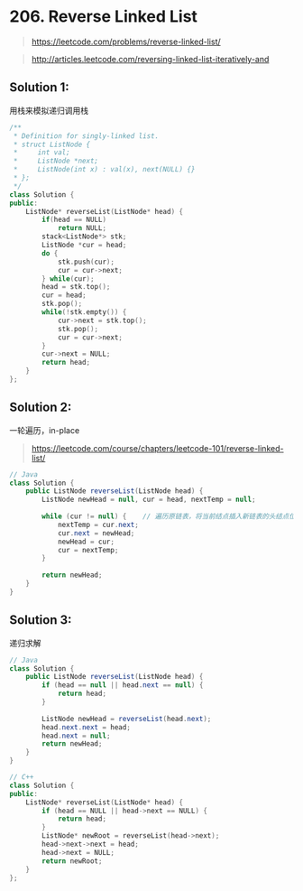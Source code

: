 # 206. Reverse Linked List
> https://leetcode.com/problems/reverse-linked-list/

> http://articles.leetcode.com/reversing-linked-list-iteratively-and

## Solution 1:
用栈来模拟递归调用栈
```cpp
/**
 * Definition for singly-linked list.
 * struct ListNode {
 *     int val;
 *     ListNode *next;
 *     ListNode(int x) : val(x), next(NULL) {}
 * };
 */
class Solution {
public:
    ListNode* reverseList(ListNode* head) {
        if(head == NULL)
            return NULL;
        stack<ListNode*> stk;
        ListNode *cur = head;
        do {
            stk.push(cur);
            cur = cur->next;
        } while(cur);
        head = stk.top();
        cur = head;
        stk.pop();
        while(!stk.empty()) {
            cur->next = stk.top();
            stk.pop();
            cur = cur->next;
        }
        cur->next = NULL;
        return head;
    }
};
```
## Solution 2: 
一轮遍历，in-place
> https://leetcode.com/course/chapters/leetcode-101/reverse-linked-list/
```java
// Java
class Solution {
    public ListNode reverseList(ListNode head) {
        ListNode newHead = null, cur = head, nextTemp = null;
        
        while (cur != null) {    // 遍历原链表，将当前结点插入新链表的头结点位置
            nextTemp = cur.next;
            cur.next = newHead;
            newHead = cur;
            cur = nextTemp;
        }
        
        return newHead;
    }
}
```

## Solution 3:
递归求解
```java
// Java
class Solution {
    public ListNode reverseList(ListNode head) {
        if (head == null || head.next == null) {
            return head;
        }
        
        ListNode newHead = reverseList(head.next);
        head.next.next = head;
        head.next = null;
        return newHead;
    }
}
```
```cpp
// C++
class Solution {
public:
    ListNode* reverseList(ListNode* head) {
        if (head == NULL || head->next == NULL) {
            return head;
        }
        ListNode* newRoot = reverseList(head->next);
        head->next->next = head;
        head->next = NULL;
        return newRoot;
    }
};
```
